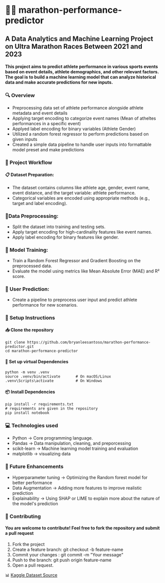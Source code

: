 # 🏃‍♂️ marathon-performance-predictor
## A Data Analytics and Machine Learning Project on Ultra Marathon Races Between 2021 and 2023 

#### This project aims to predict athlete performance in various sports events based on event details, athlete demographics, and other relevant factors. The goal is to build a machine learning model that can analyze historical data and make accurate predictions for new inputs.

### 🔍 Overview
- Preprocessing data set of athlete performance alongside athlete metadata and event details
- Applying target encoding to categorize event names (Mean of atheltes performances in a specific event)
- Applyed label encoding for binary variables (Athlete Gender)
- Utilized a random forest regressor to perform predictions based on given inputs
- Created a simple data pipeline to handle user inputs into formattable model preset and make predictions

### 🔄 Project Workflow
#### 📋 Dataset Preparation:
- The dataset contains columns like athlete age, gender, event name, event distance, and the target variable: athlete performance.
- Categorical variables are encoded using appropriate methods (e.g., target and label encoding).

### 🧹Data Preprocessing:
- Split the dataset into training and testing sets.
- Apply target encoding for high-cardinality features like event names.
- Apply label encoding for binary features like gender.

### 🤖 Model Training:
- Train a Random Forest Regressor and Gradient Boosting on the preprocessed data.
- Evaluate the model using metrics like Mean Absolute Error (MAE) and R² score.

### 🔮 User Prediction:
- Create a pipeline to preprocess user input and predict athlete performance for new scenarios.

### 🚀 Setup Instructions

#### 📥 Clone the repository
```
git clone https://github.com/bryanleesantoso/marathon-performance-predictor.git  
cd marathon-performance-predictor
```

#### 🔧 Set up virtual Dependencies
```
python -m venv .venv  
source .venv/bin/activate       # On macOS/Linux  
.venv\Scripts\activate          # On Windows  
```
#### 📦 Install Dependencies
```
pip install -r requirements.txt
# requirements are given in the repository
pip install notebook
```
### 💻 Technologies used
- Python -> Core programming language.
- Pandas -> Data manipulation, cleaning, and preporcessing
- scikit-learn -> Machine learning model training and evaluation
- matplotlib -> visualizing data

### 🚀 Future Enhancements
- Hyperparameter tuning -> Optimizing the Random forest model for better performance
- Data Augmentation -> Adding more features to improve realistic prediction
- Explainability -> Using SHAP or LIME to explain more about the nature of the model's prediction

### 🤝 Contributing
#### You are welcome to contribute! Feel free to fork the repository and submit a pull request
1. Fork the project
2. Create a feature branch: git checkout -b feature-name
3. Commit your changes : git commit -m "Your message"
4. Push to the branch: git push origin feature-name
5. Open a pull request.

📊 [Kaggle Dataset Source]( https://www.kaggle.com/datasets/aiaiaidavid/the-big-dataset-of-ultra-marathon-running?resource=download&select=TWO_CENTURIES_OF_UM_RACES.csv  )
